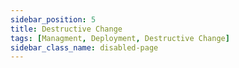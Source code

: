 ```yaml
---
sidebar_position: 5
title: Destructive Change
tags: [Managment, Deployment, Destructive Change]
sidebar_class_name: disabled-page
---
```


